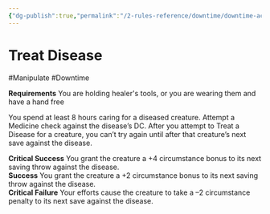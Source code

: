 ```yaml
---
{"dg-publish":true,"permalink":"/2-rules-reference/downtime/downtime-activities/treat-disease/","noteIcon":""}
---
```


# Treat Disease
#Manipulate #Downtime 

**Requirements** You are holding healer's tools, or you are wearing them and have a hand free

You spend at least 8 hours caring for a diseased creature. Attempt a Medicine check against the disease’s DC. After you attempt to Treat a Disease for a creature, you can’t try again until after that creature’s next save against the disease.  
  
**Critical Success** You grant the creature a +4 circumstance bonus to its next saving throw against the disease.  
**Success** You grant the creature a +2 circumstance bonus to its next saving throw against the disease.  
**Critical Failure** Your efforts cause the creature to take a –2 circumstance penalty to its next save against the disease.
